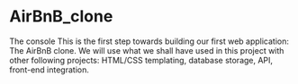 # AirBnB_clone
The console
This is the first step towards building our first web application: The AirBnB clone. We will use what we shall have used in this project with other following projects: HTML/CSS templating, database storage, API, front-end integration. 
